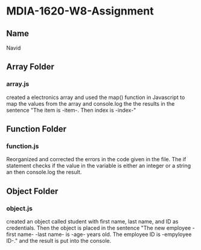 # MDIA-1620-W8-Assignment
## Name
Navid

## Array Folder
### array.js
created a electronics array and used the map() function in Javascript to map the values from the array and console.log the the results in the sentence "The item is -item-. Then index is -index-"

## Function Folder
### function.js
Reorganized and corrected the errors in the code given in the file. The if statement checks if the value in the variable is either an integer or a string an then console.log the result. 

## Object Folder
### object.js
created an object called student with first name, last name, and ID as credentials. Then the object is placed in the sentence "The new employee -first name- -last name- is -age- years old. The employee ID is -empyloyee ID-." and the result is put into the console. 